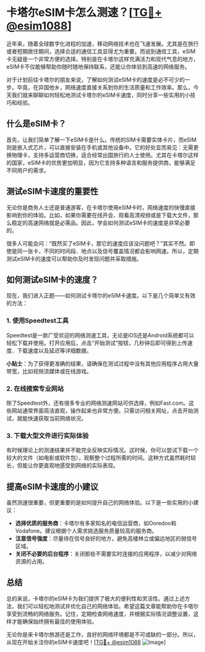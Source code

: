 # 卡塔尔eSIM卡怎么测速？[[TG💪+ @esim1088](https://t.me/s/esim1088)]

近年来，随着全球数字化进程的加速，移动网络技术也在飞速发展。尤其是在旅行或者短期居住期间，选择合适的通信工具显得尤为重要。而说到通信工具，eSIM卡无疑是一个非常方便的选择。特别是在卡塔尔这样充满活力和现代气息的地方，eSIM卡不仅能够帮助你随时随地保持联系，还能让你体验到高速的网络服务。

对于计划前往卡塔尔的朋友来说，了解如何测试eSIM卡的速度是必不可少的一步。毕竟，在异国他乡，网络速度直接关系到你的生活质量和工作效率。那么，今天我们就来聊聊如何轻松地测试卡塔尔的eSIM卡速度，同时分享一些实用的小技巧和经验。

## 什么是eSIM卡？

首先，让我们简单了解一下eSIM卡是什么。传统的SIM卡需要实体卡片，而eSIM则是嵌入式芯片，可以直接安装在手机或其他设备中。它的好处显而易见：无需更换物理卡，支持多运营商切换，适合经常出国旅行的人士使用。尤其在卡塔尔这样的国家，eSIM卡的优势更加明显，因为它支持多种语言和服务提供商，能够满足不同用户的需求。

## 测试eSIM卡速度的重要性

无论你是商务人士还是普通游客，在卡塔尔使用eSIM卡时，网络速度的快慢直接影响到你的体验。比如，如果你需要在线开会、观看高清视频或是下载大文件，那么稳定的高速网络就是必需品。因此，学会如何测试eSIM卡的速度是非常必要的。

很多人可能会问：“既然买了eSIM卡，那它的速度应该没问题吧？”其实不然。即使是同一张卡，不同的时间段、地点以及信号覆盖情况都会影响网速。所以，定期测试eSIM卡的速度可以帮助你及时发现问题并采取措施。

## 如何测试eSIM卡的速度？

现在，我们进入正题——如何测试卡塔尔的eSIM卡速度。以下是几个简单又有效的方法：

### 1. 使用Speedtest工具

Speedtest是一款广受欢迎的网络测速工具，无论是iOS还是Android系统都可以轻松下载并使用。打开应用后，点击“开始测试”按钮，几秒钟后即可得到上传速度、下载速度以及延迟等详细数据。

**小贴士**：为了获得更准确的结果，请确保在测试过程中没有其他应用程序占用大量带宽，比如视频流媒体或在线游戏。

### 2. 在线搜索专业网站

除了Speedtest外，还有很多专业的网络测速网站可供选择，例如Fast.com。这些网站通常界面简洁直观，操作起来也非常方便。只需访问相关网址，点击开始测试，就能快速获取当前网络状况。

### 3. 下载大型文件进行实际体验

有时候理论上的测速结果并不能完全反映实际情况。这时候，你可以尝试下载一个较大的文件（如电影或软件包），观察整个过程所需的时间。这种方式虽然耗时较长，但能让你更直观地感受到网络的实际表现。

## 提高eSIM卡速度的小建议

虽然测速很重要，但更重要的是如何提升自己的网络体验。以下是一些实用的小建议：

- **选择优质的服务商**：卡塔尔有多家知名的电信运营商，如Ooredoo和Vodafone。建议根据个人需求挑选服务质量较高的服务商。
- **注意信号强度**：尽量待在信号良好的地方，避免高楼林立或偏远地区的弱信号区域。
- **关闭不必要的后台程序**：关闭那些不需要实时连接的应用程序，以减少对网络资源的占用。

## 总结

总的来说，卡塔尔的eSIM卡为我们提供了极大的便利性和灵活性。通过上述方法，我们可以轻松地测试并优化自己的网络体验。希望这篇文章能帮助你在卡塔尔享受到流畅的网络服务。记住，定期检查网络速度，并根据实际情况调整设置，这样才能确保始终拥有最佳的使用体验。

无论你是来卡塔尔旅游还是工作，良好的网络环境都是不可或缺的一部分。所以，从现在开始关注你的eSIM卡速度吧！[[TG💪+ @esim1088](https://t.me/s/esim1088) ![Image](https://i.postimg.cc/4NQfJmqS/Snipaste-2025-05-13-00-14-12.png)]